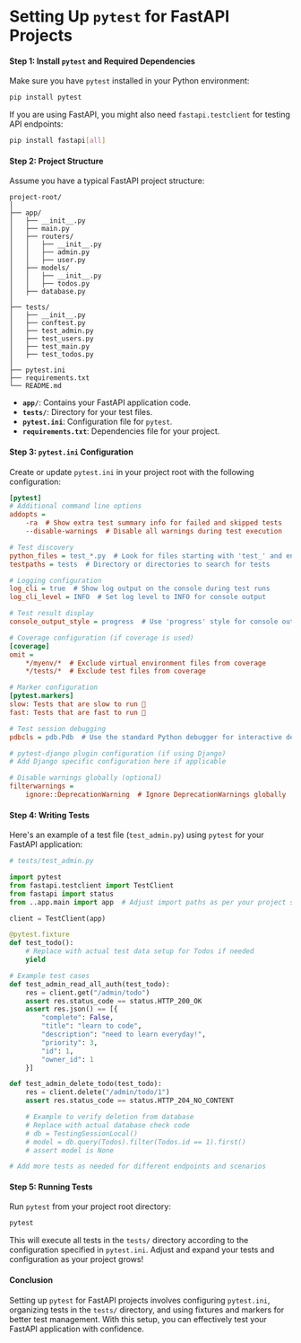 # Setting Up `pytest` for FastAPI Projects

#### Step 1: Install `pytest` and Required Dependencies

Make sure you have `pytest` installed in your Python environment:

```bash
pip install pytest
```

If you are using FastAPI, you might also need `fastapi.testclient` for testing API endpoints:

```bash
pip install fastapi[all]
```

#### Step 2: Project Structure

Assume you have a typical FastAPI project structure:

```
project-root/
│
├── app/
│   ├── __init__.py
│   ├── main.py
│   ├── routers/
│   │   ├── __init__.py
│   │   ├── admin.py
│   │   ├── user.py
│   ├── models/
│   │   ├── __init__.py
│   │   ├── todos.py
│   ├── database.py
│
├── tests/
│   ├── __init__.py
│   ├── conftest.py
│   ├── test_admin.py
│   ├── test_users.py
│   ├── test_main.py
│   ├── test_todos.py
│
├── pytest.ini
├── requirements.txt
└── README.md
```

- **`app/`**: Contains your FastAPI application code.
- **`tests/`**: Directory for your test files.
- **`pytest.ini`**: Configuration file for `pytest`.
- **`requirements.txt`**: Dependencies file for your project.

#### Step 3: `pytest.ini` Configuration

Create or update `pytest.ini` in your project root with the following configuration:

```ini
[pytest]
# Additional command line options
addopts =
    -ra  # Show extra test summary info for failed and skipped tests
    --disable-warnings  # Disable all warnings during test execution

# Test discovery
python_files = test_*.py  # Look for files starting with 'test_' and ending with '.py'
testpaths = tests  # Directory or directories to search for tests

# Logging configuration
log_cli = true  # Show log output on the console during test runs
log_cli_level = INFO  # Set log level to INFO for console output

# Test result display
console_output_style = progress  # Use 'progress' style for console output

# Coverage configuration (if coverage is used)
[coverage]
omit =
    */myenv/*  # Exclude virtual environment files from coverage
    */tests/*  # Exclude test files from coverage

# Marker configuration
[pytest.markers]
slow: Tests that are slow to run 🐢
fast: Tests that are fast to run 🚀

# Test session debugging
pdbcls = pdb.Pdb  # Use the standard Python debugger for interactive debugging

# pytest-django plugin configuration (if using Django)
# Add Django specific configuration here if applicable

# Disable warnings globally (optional)
filterwarnings =
    ignore::DeprecationWarning  # Ignore DeprecationWarnings globally
```

#### Step 4: Writing Tests

Here's an example of a test file (`test_admin.py`) using `pytest` for your FastAPI application:

```python
# tests/test_admin.py

import pytest
from fastapi.testclient import TestClient
from fastapi import status
from ..app.main import app  # Adjust import paths as per your project structure

client = TestClient(app)

@pytest.fixture
def test_todo():
    # Replace with actual test data setup for Todos if needed
    yield

# Example test cases
def test_admin_read_all_auth(test_todo):
    res = client.get("/admin/todo")
    assert res.status_code == status.HTTP_200_OK
    assert res.json() == [{
        "complete": False,
        "title": "learn to code",
        "description": "need to learn everyday!",
        "priority": 3,
        "id": 1,
        "owner_id": 1
    }]

def test_admin_delete_todo(test_todo):
    res = client.delete("/admin/todo/1")
    assert res.status_code == status.HTTP_204_NO_CONTENT

    # Example to verify deletion from database
    # Replace with actual database check code
    # db = TestingSessionLocal()
    # model = db.query(Todos).filter(Todos.id == 1).first()
    # assert model is None

# Add more tests as needed for different endpoints and scenarios
```

#### Step 5: Running Tests

Run `pytest` from your project root directory:

```bash
pytest
```

This will execute all tests in the `tests/` directory according to the configuration specified in `pytest.ini`. Adjust and expand your tests and configuration as your project grows!

#### Conclusion

Setting up `pytest` for FastAPI projects involves configuring `pytest.ini`, organizing tests in the `tests/` directory, and using fixtures and markers for better test management. With this setup, you can effectively test your FastAPI application with confidence.
